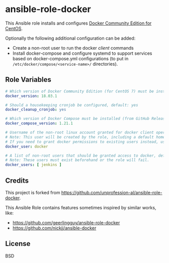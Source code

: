 # ansible-role-docker

This Ansible role installs and configures [Docker Community Edition for CentOS](https://store.docker.com/editions/community/docker-ce-server-centos).

Optionally the following additional configuration can be added:
 - Create a non-root user to run the docker _client_ commands
 - Install docker-compose and configure systemd to support services based on docker-compose.yml configurations (to put in `/etc/docker/compose/<service-name>/` directories).

## Role Variables

```yaml
# Which version of Docker Community Edition (for CentOS 7) must be installed
docker_version: 18.03.1

# Should a housekeeping cronjob be configured, default: yes
docker_cleanup_cronjob: yes

# Which version of Docker Compose must be installed (from GitHub Releases), default: None
docker_compose_version: 1.21.1

# Username of the non-root linux account granted for docker client operations, default: None
# Note: This user will be created by the role, including a default home directory.
# If you need to grant docker permissions to existing users instead, use docker_users.
docker_user: docker

# A list of non-root users that should be granted access to docker, default: []
# Note: These users must exist beforehand or the role will fail.
docker_users: [ jenkins ]
```

## Credits

This project is forked from https://github.com/unprofession-al/ansible-role-docker.

This Ansible Role contains features sometimes inspired by similar works, like:

* https://github.com/geerlingguy/ansible-role-docker
* https://github.com/nickjj/ansible-docker

## License

BSD
